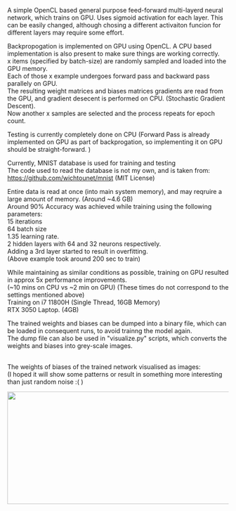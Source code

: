 A simple OpenCL based general purpose feed-forward multi-layerd neural network, which trains on GPU.
Uses sigmoid activation for each layer. This can be easily changed, although chosing a different activaiton funcion for different layers may require some effort.

Backpropogation is implemented on GPU using OpenCL. A CPU based implementation is also present to make sure things are working correctly. <br/>
x items (specified by batch-size) are randomly sampled and loaded into the GPU memory.<br/>
Each of those x example undergoes forward pass and backward pass parallely on GPU.<br/>
The resulting weight matrices and biases matrices gradients are read from the GPU, and gradient desecent is performed on CPU. (Stochastic Gradient Descent).<br/>
Now another x samples are selected and the process repeats for epoch count.<br/>

Testing is currently completely done on CPU (Forward Pass is already implemented on GPU as part of backprogation, so implementing it on GPU should be straight-forward. )<br/>

Currently, MNIST database is used for training and testing<br/>
The code used to read the database is not my own, and is taken from:<br/>
https://github.com/wichtounet/mnist (MIT License)<br/>

Entire data is read at once (into main system memory), and may reqruire a large amount of memory. (Around ~4.6 GB)<br/>
Around 90% Accuracy was achieved while training using the following parameters:<br/>
15 iterations<br/>
64 batch size<br/>
1.35 learning rate.<br/>
2 hidden layers with 64 and 32 neurons respectively.<br/>
Adding a 3rd layer started to result in overfitting.<br/>
(Above example took around 200 sec to train) <br/>

While maintaining as similar conditions as possible, training on GPU resulted in approx 5x performance improvements.<br/>
(~10 mins on CPU vs ~2 min on GPU) (These times do not correspond to the settings mentioned above)<br/>
Training on i7 11800H (Single Thread, 16GB Memory)<br/>
RTX 3050 Laptop. (4GB)<br/>

The trained weights and biases can be dumped into a binary file, which can be loaded in consequent runs, to avoid trainng the model again. <br/>
The dump file can also be used in "visualize.py" scripts, which converts the weights and biases into grey-scale images. <br/> <br/>

The weights of biases of the trained network visualised as images: <br/>
(I hoped it will show some patterns or result in something more interesting than just random noise :( )

<img src="https://i.imgur.com/gacDtSb.png" width="512" height="256" />